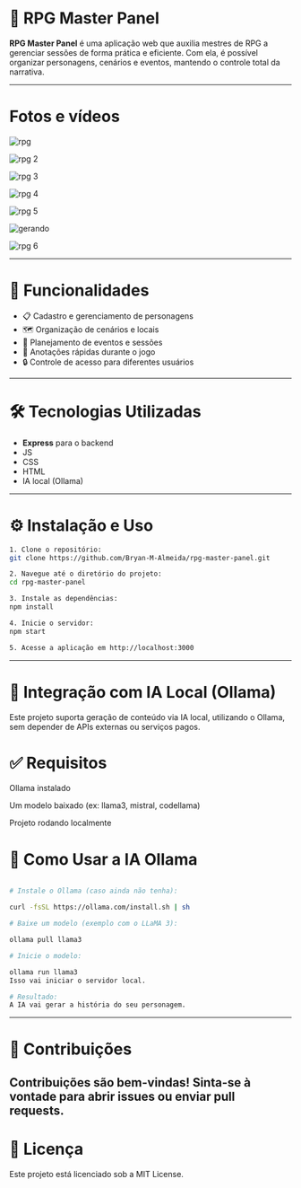 # 🎲 RPG Master Panel

**RPG Master Panel** é uma aplicação web que auxilia mestres de RPG a gerenciar sessões de forma prática e eficiente. Com ela, é possível organizar personagens, cenários e eventos, mantendo o controle total da narrativa.

---

# Fotos e vídeos

![rpg](https://github.com/user-attachments/assets/ada6a3c5-c435-4142-a1a8-971981911e31)

![rpg 2](https://github.com/user-attachments/assets/1b0b1925-1c08-40d2-a1dc-1c80ab7affde)

![rpg 3](https://github.com/user-attachments/assets/8b8c327e-c213-4aef-9ed5-63b66cf776e1)

![rpg 4](https://github.com/user-attachments/assets/b4647c6b-e7ac-4304-986c-ecda2b4904f4)

![rpg 5](https://github.com/user-attachments/assets/e9658fc2-2daa-4df3-bac5-368ef9987107)

![gerando](https://github.com/user-attachments/assets/6244fa53-1f18-48d0-803b-7c043eaadc1d)

![rpg 6](https://github.com/user-attachments/assets/aaf07f7f-8c05-49ae-b472-cbae4bb7e0a7)

---

# 🚀 Funcionalidades

- 📋 Cadastro e gerenciamento de personagens
- 🗺️ Organização de cenários e locais
- 📅 Planejamento de eventos e sessões
- 📝 Anotações rápidas durante o jogo
- 🔒 Controle de acesso para diferentes usuários

---

# 🛠️ Tecnologias Utilizadas

- **Express** para o backend
- JS
- CSS
- HTML
- IA local (Ollama)

---

# ⚙️ Instalação e Uso
   ```bash
1. Clone o repositório:
   git clone https://github.com/Bryan-M-Almeida/rpg-master-panel.git

2. Navegue até o diretório do projeto:
  cd rpg-master-panel

3. Instale as dependências:
  npm install

4. Inicie o servidor:
  npm start

5. Acesse a aplicação em http://localhost:3000
```
---

# 🧠 Integração com IA Local (Ollama)

Este projeto suporta geração de conteúdo via IA local, utilizando o Ollama, sem depender de APIs externas ou serviços pagos.

# ✅ Requisitos

Ollama instalado

Um modelo baixado (ex: llama3, mistral, codellama)

Projeto rodando localmente

# 🚀 Como Usar a IA Ollama

 ```bash

# Instale o Ollama (caso ainda não tenha):

curl -fsSL https://ollama.com/install.sh | sh

# Baixe um modelo (exemplo com o LLaMA 3):

ollama pull llama3

# Inicie o modelo:

ollama run llama3
Isso vai iniciar o servidor local.

# Resultado:
A IA vai gerar a história do seu personagem.
```
---

# 📌 Contribuições
Contribuições são bem-vindas! Sinta-se à vontade para abrir issues ou enviar pull requests.
---

# 📄 Licença
Este projeto está licenciado sob a MIT License.
